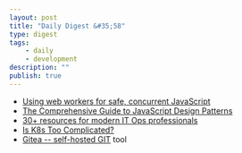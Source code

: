 ```yaml
---
layout: post
title: "Daily Digest &#35;58"
type: digest
tags: 
    - daily
    - development
description: ""
publish: true
---
```


- [Using web workers for safe, concurrent JavaScript](https://blog.logrocket.com/using-webworkers-for-safe-concurrent-javascript-3f33da4eb0b2)
- [The Comprehensive Guide to JavaScript Design Patterns](https://www.toptal.com/javascript/comprehensive-guide-javascript-design-patterns)
- [30+ resources for modern IT Ops professionals](https://techbeacon.com/new-face-ops-resources-modern-ops-distributed-systems-engineers)
- [Is K8s Too Complicated?](http://jmoiron.net/blog/is-k8s-too-complicated/)
- [Gitea -- self-hosted GIT](https://gitea.io/en-US/) <span class="label">tool</span>